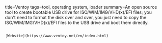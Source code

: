 title=Ventoy
tags=tool, operating system, loader
summary=An open source tool to create bootable USB drive for ISO/WIM/IMG/VHD(x)/EFI files; you don't need to format the disk over and over, you just need to copy the ISO/WIM/IMG/VHD(x)/EFI files to the USB drive and boot them directly.
~~~~~~

[Website](https://www.ventoy.net/en/index.html)

